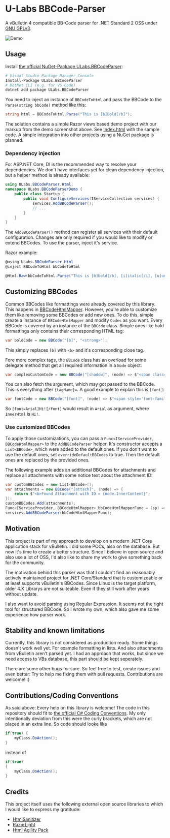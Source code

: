 # U-Labs BBCode-Parser
A vBulletin 4 compatible BB-Code parser for .NET Standard 2 OSS under [GNU GPLv3](https://choosealicense.com/licenses/gpl-3.0/).

![Demo](https://u-img.net/img/8694Lb.png)

## Usage 
Install [the official NuGet-Package ULabs.BBCodeParser](https://www.nuget.org/packages/ULabs.BBCodeParser):

```bash
# Visual Studio Package Manager Console
Install-Package ULabs.BBCodeParser
# DotNet CLI (e.g. for VS Code)
dotnet add package ULabs.BBCodeParser
```
You need to inject an instance of `BBCodeToHtml` and pass the BBCode to the `Parse(string bbCode)` method like this: 
```cs
string html = BBCodeToHtml.Parse("This is [b]Bold[/b]");
```
The solution contains a simple Razor views based demo project with our markup from the demo screenshot above. See 
[Index.html](./ULabs.BBCodeParserDemo/Pages/Index.cshtml) with the sample code. A simple integration into other projects using a 
NuGet package is planned. 

### Dependency injection
For ASP.NET Core, DI is the recommended way to resolve your dependencies. 
We don't have interfaces yet for clean dependency injection, but a helper method is already avaliable:

```cs
using ULabs.BBCodeParser.Html;
namespace ULabs.BBCodeParserDemo {
    public class Startup {
        public void ConfigureServices(IServiceCollection services) {
            services.AddBBCodeParser();
            // ...
        }
    }
}

```
The `AddBBCodeParser()` method can register all services with their default configuration. Changes are only required if you would like to
modify or extend BBCodes. To use the parser, inject it's service. 

Razor example: 

```cs
@using ULabs.BBCodeParser.Html
@inject BBCodeToHtml bbCodeToHtml

@Html.Raw(bbCodeToHtml.Parse("This is [b]bold[/b], [i]italic[/i], [u]underline[/u] and [s]strike through[/s]."));
```

## Customizing BBCodes
Common BBCodes like formattings were already covered by this library. This happens in 
[BBCodeHtmlMapper](./ULabs.BBCodeParser/Html/BBCodeHtmlMapper.cs). However, you're able to customize them like removing some BBCodes or
add new ones. To do this, simple create a instance of `BBCodeHtmlMapper` and modify `Codes` as you want. Every BBCode is covered by 
an instance of the `BBCode` class. Simple ones like bold formattings only contains their corresponding HTML tag: 

```cs
var boldCode = new BBCode("[b]", "<strong>");
```

This simply replaces `[b]` with `<b>` and it's corresponding close tag. 

Fore more complex tags, the `BBCode` class has an overload for some delegate method that get all required information in a `Node` object:

```cs
var complexCustomCode = new BBCode("[shadow]", (node) => $"<span class='text-shadow'>{node.InnerHtml}</span>");
```

You can also fetch the argument, which may got passed to the BBCode. This is everything after `{tagName}=`. A good example to explain this
is `[font]`:

```cs
var fontCode = new BBCode("[font]", (node) => $"<span style='font-family: {node.Argument}'>{node.InnerHtml}</span>");
```

So `[font=Arial]Hi![/font]` would result in `Arial` as argument, where `InnerHtml` is `Hi!`. 

### Use customized BBCodes
To apply those customizations, you can pass a `Func<IServiceProvider, BBCodeHtmlMapper>` to the `AddBBCodeParser` helper. 
It's constructor accepts a `List<BBCode>`, which were added to the default ones. If you don't want to use the default ones, 
set `overrideDefaultBBCodes` to true. Then the default ones are replaced by the provided ones.

The following example adds an additional BBCodes for attachments and replace all attachments with some notice text about the attachment ID:

```csharp
var customBBCodes = new List<BBCode>();
var attachments = new BBCode("[attach]", (node) => {
    return $"<b>Found Attachment with ID = {node.InnerContent}";
});
customBBCodes.Add(attachments);
Func<IServiceProvider, BBCodeHtmlMapper> bbCodeHtmlMapperFunc = (sp) => new BBCodeHtmlMapper(sp.GetRequiredService<RazorLightEngine>(), customBBCodes);
services.AddBBCodeParser(bbCodeHtmlMapperFunc);
```

## Motivation
This project is part of my approach to develop on a modern .NET Core application stack for vBulletin. I did some POCs, also on the database.
But now it's time to create a better structure. Since I believe in open source and also use a lot of OSS, I'd also like to share my work to
give something back for the community. 

The motivation behind this parser was that I couldn't find an reasonably actively maintained project for .NET Core/Standard that is 
customizeable or at least supports vBulletin's BBCodes. Since Linux is the target platform, older 4.X Librarys are not suiteable. Even if they
still work after years without update. 

I also want to avoid parsing using Regular Expression. It seems not the right 
tool for structured BBCode. So I wrote my own, which also gave me some experience how parser work. 

## Stability and known limitations
Currently, this library is not considered as production ready. Some things doesn't work well yet. For example formatting in lists. 
And also attachments from vBulletin aren't parsed yet. I had an approach that works, but since we need  access to VBs database, 
this part should be kept seperately. 

There are some other bugs for sure. So feel free to test, create issues and even better: Try to help me fixing them with pull requests. 
Contributions are welcome! :)

## Contributions/Coding Conventions

As said above: Every help on this library is welcome! The code in this repository should fit to 
[the official C# Coding Conventions](https://docs.microsoft.com/en-us/dotnet/csharp/programming-guide/inside-a-program/coding-conventions). 
My only intentionally deviation from this were the curly brackets, which are not placed in an extra line. So code should looke like 

```cs
if(true) {
	myClass.DoAction();
}
```

instead of 

```cs
if(true) 
{
	myClass.DoAction();
}
```

## Credits
This project itself uses the following external open source libraries to which I would like to express my gratitude:
* [HtmlSanitizer](https://github.com/mganss/HtmlSanitizer)
* [RazorLight](https://github.com/toddams/RazorLight)
* [Html Agility Pack](https://html-agility-pack.net/)